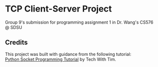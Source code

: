 # TCP Client-Server Project
Group 9's submission for programming assignment 1 in Dr. Wang's CS576 @ SDSU

## Credits  
This project was built with guidance from the following tutorial:  
[Python Socket Programming Tutorial](https://www.youtube.com/watch?v=3QiPPX-KeSc) by Tech With Tim.
